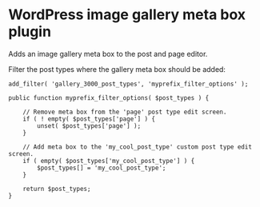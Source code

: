 # WordPress image gallery meta box plugin

Adds an image gallery meta box to the post and page editor.

Filter the post types where the gallery meta box should be added:

	add_filter( 'gallery_3000_post_types', 'myprefix_filter_options' );

	public function myprefix_filter_options( $post_types ) {
    
    	// Remove meta box from the 'page' post type edit screen.
    	if ( ! empty( $post_types['page'] ) {
       		unset( $post_types['page'] );
    	}

	    // Add meta box to the 'my_cool_post_type' custom post type edit screen.
    	if ( empty( $post_types['my_cool_post_type'] ) {
       		$post_types[] = 'my_cool_post_type';
    	}
    
	    return $post_types;
	}
